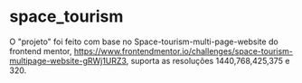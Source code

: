# space_tourism

O "projeto" foi feito com base no Space-tourism-multi-page-website do frontend mentor, https://www.frontendmentor.io/challenges/space-tourism-multipage-website-gRWj1URZ3, suporta as resoluções 1440,768,425,375 e 320.
